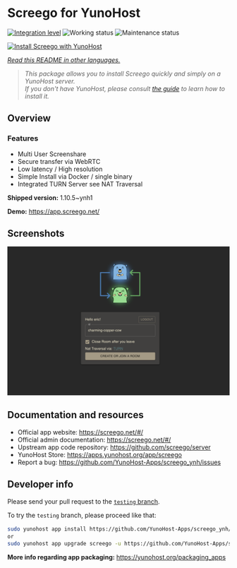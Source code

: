 <!--
N.B.: This README was automatically generated by <https://github.com/YunoHost/apps/tree/master/tools/readme_generator>
It shall NOT be edited by hand.
-->

# Screego for YunoHost

[![Integration level](https://dash.yunohost.org/integration/screego.svg)](https://ci-apps.yunohost.org/ci/apps/screego/) ![Working status](https://ci-apps.yunohost.org/ci/badges/screego.status.svg) ![Maintenance status](https://ci-apps.yunohost.org/ci/badges/screego.maintain.svg)

[![Install Screego with YunoHost](https://install-app.yunohost.org/install-with-yunohost.svg)](https://install-app.yunohost.org/?app=screego)

*[Read this README in other languages.](./ALL_README.md)*

> *This package allows you to install Screego quickly and simply on a YunoHost server.*  
> *If you don't have YunoHost, please consult [the guide](https://yunohost.org/install) to learn how to install it.*

## Overview

### Features

- Multi User Screenshare
- Secure transfer via WebRTC
- Low latency / High resolution
- Simple Install via Docker / single binary
- Integrated TURN Server see NAT Traversal


**Shipped version:** 1.10.5~ynh1

**Demo:** <https://app.screego.net/>

## Screenshots

![Screenshot of Screego](./doc/screenshots/screenshot.png)

## Documentation and resources

- Official app website: <https://screego.net/#/>
- Official admin documentation: <https://screego.net/#/>
- Upstream app code repository: <https://github.com/screego/server>
- YunoHost Store: <https://apps.yunohost.org/app/screego>
- Report a bug: <https://github.com/YunoHost-Apps/screego_ynh/issues>

## Developer info

Please send your pull request to the [`testing` branch](https://github.com/YunoHost-Apps/screego_ynh/tree/testing).

To try the `testing` branch, please proceed like that:

```bash
sudo yunohost app install https://github.com/YunoHost-Apps/screego_ynh/tree/testing --debug
or
sudo yunohost app upgrade screego -u https://github.com/YunoHost-Apps/screego_ynh/tree/testing --debug
```

**More info regarding app packaging:** <https://yunohost.org/packaging_apps>
